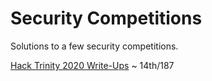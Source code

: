 # Security Competitions

Solutions to a few security competitions.

[Hack Trinity 2020 Write-Ups](HackTrinity%202020/README.md) ~ 14th/187
